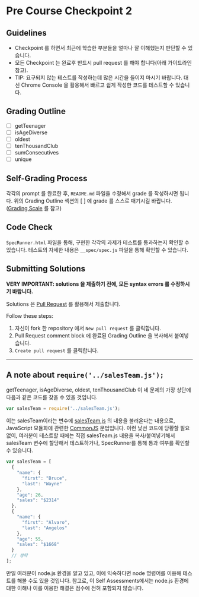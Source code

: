 # Pre Course Checkpoint 2

## Guidelines

- Checkpoint 를 하면서 최근에 학습한 부분들을 얼마나 잘 이해했는지 판단할 수 있습니다.
- 모든 Checkpoint 는 완료후 반드시 pull request 를 해야 합니다(아래 가이드라인 참고).
- TIP: 요구되지 않는 테스트를 작성하는데 많은 시간을 들이지 마시기 바랍니다. 대신 Chrome Console 을 활용해서 빠르고 쉽게 작성한 코드를 테스트할 수 있습니다.


## Grading Outline

- [ ] getTeenager
- [ ] isAgeDiverse
- [ ] oldest
- [ ] tenThousandClub
- [ ] sumConsecutives
- [ ] unique

## Self-Grading Process

각각의 prompt 를 완료한 후, `README.md` 파일을 수정해서 grade 를 작성하시면 됩니다. 위의 Grading Outline 섹션의 [ ] 에 grade 를 스스로 매기시길 바랍니다. ([Grading Scale](/grading-scale.md) 를 참고)

## Code Check

`SpecRunner.html` 파일을 통해, 구현한 각각의 과제가 테스트를 통과하는지 확인할 수 있습니다. 테스트의 자세한 내용은 `__spec/spec.js` 파일을 통해 확인할 수 있습니다.

## Submitting Solutions

**VERY IMPORTANT: solutions 을 제출하기 전에, 모든 syntax errors 를 수정하시기 바랍니다.**

Solutions 은 [Pull Request](https://help.github.com/articles/using-pull-requests) 를 활용해서 제출합니다.

Follow these steps:

1. 자신이 fork 한 repository 에서 `New pull request` 를 클릭합니다.
2. Pull Request comment block 에 완료된 Grading Outline 을 복사해서 붙여넣습니다.
3. `Create pull request` 를 클릭합니다.

* * *

## A note about `require('../salesTeam.js');`

getTeenager, isAgeDiverse, oldest, tenThousandClub 이 네 문제의 가장 상단에 다음과 같은 코드를 찾을 수 있을 것입니다.
```javascript
var salesTeam = require('../salesTeam.js');
```
이는 salesTeam이라는 변수에 [salesTeam.js](/salesTeam.js) 의 내용을 불러온다는 내용으로, JavaScript 모듈화에 관련한 [CommonJS](http://www.commonjs.org/) 문법입니다. 이런 낯선 코드에 당황할 필요 없이, 여러분이 테스트할 때에는 직접 salesTeam.js 내용을 복사/붙여넣기해서 salesTeam 변수에 할당해서 테스트하거나, SpecRunner를 통해 통과 여부를 확인할 수 있습니다.

```javascript
var salesTeam = [
  {
    "name": {
      "first": "Bruce",
      "last": "Wayne"
    },
    "age": 26,
    "sales": "$2314"
  },
  {
    "name": {
      "first": "Alvaro",
      "last": "Angelos"
    },
    "age": 55,
    "sales": "$1668"
  }
  // 생략
];
```
만일 여러분이 node.js 환경을 알고 있고, 이에 익숙하다면 node 명령어를 이용해 테스트를 해볼 수도 있을 것입니다. 참고로, 이 Self Assessments에서는 node.js 환경에 대한 이해나 이를 이용한 해결은 점수에 전혀 포함되지 않습니다.
